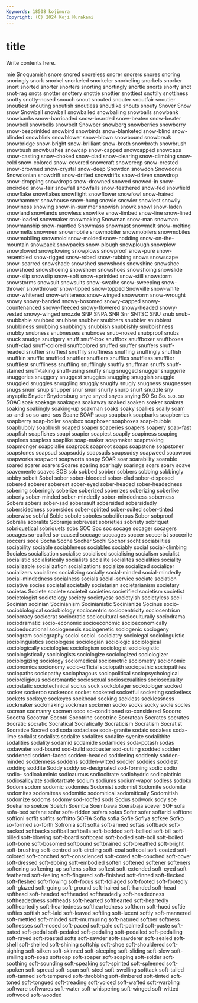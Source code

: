 ```yaml
---
Keywords: 18508 kojimura
Copyright: (C) 2024 Koji Murakami
---
```


# title

Write contents here.



mie Snoquamish snore
snored snoreless snorer snorers snores snoring snoringly snork snorkel snorkeled
snorkeler snorkeling snorkels snorker snort snorted snorter snorters snorting snortingly
snortle snorts snorty snot snot-rag snots snotter snottery snottie snottier
snottiest snottily snottiness snotty snotty-nosed snouch snout snouted snouter snoutfair
snoutier snoutiest snouting snoutish snoutless snoutlike snouts snouty Snover Snow
snow Snowball snowball snowballed snowballing snowballs snowbank snowbanks snow-barricaded snow-bearded
snow-beaten snow-beater snowbell snowbells snowbelt Snowber snowberg snowberries snowberry snow-besprinkled
snowbird snowbirds snow-blanketed snow-blind snow-blinded snowblink snowblower snow-blown snowbound snowbreak
snowbridge snow-bright snow-brilliant snow-broth snowbroth snowbrush snowbush snowbushes snowcap snow-capped
snowcapped snowcaps snow-casting snow-choked snow-clad snow-clearing snow-climbing snow-cold snow-colored snow-covered
snowcraft snowcreep snow-crested snow-crowned snow-crystal snow-deep Snowdon snowdon Snowdonia Snowdonian
snowdrift snow-drifted snowdrifts snow-driven snowdrop snow-dropping snowdrops snow-drowned snowed snowed-in
snow-encircled snow-fair snowfall snowfalls snow-feathered snow-fed snowfield snowflake snowflakes snowflight
snowflower snowfowl snow-haired snowhammer snowhouse snow-hung snowie snowier snowiest snowily
snowiness snowing snow-in-summer snowish snowk snowl snow-laden snowland snowlands snowless
snowlike snow-limbed snow-line snow-lined snow-loaded snowmaker snowmaking Snowman snow-man snowman
snowmanship snow-mantled Snowmass snowmast snowmelt snow-melting snowmelts snowmen snowmobile snowmobiler
snowmobilers snowmobiles snowmobiling snowmold snow-molded snow-nodding snow-on-the-mountain snowpack snowpacks snow-plough
snowplough snowplow snowplowed snowplowing snowplows snowproof snow-pure snow-resembled snow-rigged snow-robed
snow-rubbing snows snowscape snow-scarred snowshade snowshed snowsheds snowshine snowshoe snowshoed
snowshoeing snowshoer snowshoes snowshoing snowslide snow-slip snowslip snow-soft snow-sprinkled snow-still
snowstorm snowstorms snowsuit snowsuits snow-swathe snow-sweeping snow-thrower snowthrower snow-tipped snow-topped
Snowville snow-white snow-whitened snow-whiteness snow-winged snowworm snow-wrought snowy snowy-banded snowy-bosomed
snowy-capped snowy-countenanced snowy-fleeced snowy-flowered snowy-headed snowy-vested snowy-winged snozzle SNP SNPA
SNR Snr SNTSC SNU snub snub- snubbable snubbed snubbee snubber
snubbers snubbier snubbiest snubbiness snubbing snubbingly snubbish snubbishly snubbishness snubby
snubness snubnesses snubnose snub-nosed snubproof snubs snuck snudge snudgery snuff
snuff-box snuffbox snuffboxer snuffboxes snuff-clad snuff-colored snuffcolored snuffed snuffer snuffers
snuff-headed snuffier snuffiest snuffily snuffiness snuffing snuffingly snuffish snuffkin snuffle
snuffled snuffler snufflers snuffles snuffless snufflier snuffliest snuffliness snuffling snufflingly
snuffly snuffman snuffs snuff-stained snuff-taking snuff-using snuffy snug snugged snugger
snuggerie snuggeries snuggery snuggest snuggies snugging snuggish snuggle snuggled snuggles
snuggling snuggly snugify snugly snugness snugnesses snugs snum snup snupper
snur snurl snurly snurp snurt snuzzle sny snyaptic Snyder Snydersburg
snye snyed snyes snying SO So So. s.o. so SOAC
soak soakage soakages soakaway soaked soaken soaker soakers soaking soakingly
soaking-up soakman soaks soaky soallies soally soam so-and-so so-and-sos Soane
SOAP soap soapbark soapbarks soapberries soapberry soap-boiler soapbox soapboxer soapboxes
soap-bubble soapbubbly soapbush soaped soaper soaperies soapers soapery soap-fast soapfish
soapfishes soapi soapier soapiest soapily soapiness soaping soaplees soapless soaplike
soap-maker soapmaker soapmaking soapmonger soapolallie soaprock soaproot soaps soapstone soapstoner
soapstones soapsud soapsuddy soapsuds soapsudsy soapweed soapwood soapworks soapwort soapworts
soapy SOAR soar soarability soarable soared soarer soarers Soares soaring
soaringly soarings soars soary soave soavemente soaves SOB sob sobbed
sobber sobbers sobbing sobbingly sobby sobeit Sobel sober sober-blooded sober-clad
sober-disposed sobered soberer soberest sober-eyed sober-headed sober-headedness sobering soberingly soberize
soberized soberizes soberizing soberlike soberly sober-minded sober-mindedly sober-mindedness soberness Sobers
sobers sober-sad sobersault sobersided sobersidedly sobersidedness sobersides sober-spirited sober-suited sober-tinted
soberwise sobful Soble sobole soboles soboliferous Sobor sobproof Sobralia sobralite
Sobranje sobrevest sobrieties sobriety sobriquet sobriquetical sobriquets sobs SOC Soc
soc socage socager socagers socages so-called so-caused soccage soccages soccer
soccerist soccerite soccers soce Socha Soche Socher Sochi Sochor socht
sociabilities sociability sociable sociableness sociables sociably social social-climbing Sociales socialisation
socialise socialised socialising socialism socialist socialistic socialistically socialists socialite socialites
socialities sociality socializable socialization socializations socialize socialized socializer socializers socializes
socializing socially social-minded social-mindedly social-mindedness socialness socials social-service sociate sociation
sociative socies societal societally societarian societarianism societary societas Societe societe
societeit societies societified societism societist societologist societology society societyese societyish
societyless socii Socinian socinian Socinianism Socinianistic Socinianize Socinus socio- sociobiological
sociobiology sociocentric sociocentricity sociocentrism sociocracy sociocrat sociocratic sociocultural socioculturally sociodrama
sociodramatic socio-economic socioeconomic socioeconomically socioeducational sociogenesis sociogenetic sociogenic sociogeny sociogram
sociography sociol sociol. sociolatry sociolegal sociolinguistic sociolinguistics sociologese sociologian sociologic
sociological sociologically sociologies sociologism sociologist sociologistic sociologistically sociologists sociologize sociologized
sociologizer sociologizing sociology sociomedical sociometric sociometry socionomic socionomics socionomy socio-official
sociopath sociopathic sociopathies sociopaths sociopathy sociophagous sociopolitical sociopsychological socioreligious socioromantic
sociosexual sociosexualities sociosexuality sociostatic sociotechnical socius sock sockdolager sockdologer socked
socker sockeroo sockeroos socket socketed socketful socketing socketless sockets sockeye
sockeyes sockhead socking sockless socklessness sockmaker sockmaking sockman sockmen socko
socks socky socle socles socman socmanry socmen soco so-conditioned so-considered
Socorro Socotra Socotran Socotri Socotrine socotrine Socratean Socrates socrates Socratic
socratic Socratical Socratically Socraticism Socratism Socratist Socratize Socred sod soda
sodaclase soda-granite sodaic sodaless soda-lime sodalist sodalists sodalite sodalites sodalite-syenite
sodalithite sodalities sodality sodamid sodamide sodamides soda-potash sodas sodawater sod-bound
sod-build sodbuster sod-cutting sodded sodden soddened sodden-faced sodden-headed soddening soddenly
sodden-minded soddenness soddens sodden-witted soddier soddies soddiest sodding soddite Soddy
soddy so-designated sod-forming sodic sodio sodio- sodioaluminic sodioaurous sodiocitrate sodiohydric
sodioplatinic sodiosalicylate sodiotartrate sodium sodiums sodium-vapor sodless sodoku Sodom sodom
sodomic sodomies Sodomist sodomist Sodomite sodomite sodomites sodomitess sodomitic sodomitical
sodomitically Sodomitish sodomize sodoms sodomy sod-roofed sods Sodus sodwork sody
soe Soekarno soekoe Soelch Soemba Soembawa Soerabaja soever SOF sofa
sofa-bed sofane sofar sofa-ridden sofars sofas Sofer sofer soffarid soffione
soffioni soffit soffits soffritto SOFIA Sofia sofia Sofie Sofiya sofkee
Sofko so-formed so-forth Sofronia soft softa soft-armed softas softback soft-backed
softbacks softball softballs soft-bedded soft-bellied soft-bill soft-billed soft-blowing soft-board softboard
soft-bodied soft-boil soft-boiled soft-bone soft-bosomed softbound softbrained soft-breathed soft-bright soft-brushing
soft-centred soft-circling soft-coal softcoal soft-coated soft-colored soft-conched soft-conscienced soft-cored soft-couched
soft-cover soft-dressed soft-ebbing soft-embodied soften softened softener softeners softening softening-up
softens softer softest soft-extended soft-eyed soft-feathered soft-feeling soft-fingered soft-finished soft-finned
soft-flecked soft-fleshed soft-flowing soft-focus soft-foliaged soft-footed soft-footedly soft-glazed soft-going soft-ground
soft-haired soft-handed soft-head softhead soft-headed softheaded softheadedly soft-headedness softheadedness softheads
soft-hearted softhearted soft-heartedly softheartedly soft-heartedness softheartedness softhorn soft-hued softie softies
softish soft-laid soft-leaved softling soft-lucent softly soft-mannered soft-mettled soft-minded soft-murmuring
soft-natured softner softness softnesses soft-nosed soft-paced soft-pale soft-palmed soft-paste soft-pated
soft-pedal soft-pedaled soft-pedaling soft-pedalled soft-pedalling soft-rayed soft-roasted softs soft-sawder soft-sawderer
soft-sealed soft-shell soft-shelled soft-shining softship soft-shoe soft-shouldered soft-sighing soft-silken soft-skinned
soft-sleeping soft-sliding soft-slow soft-smiling soft-soap softsoap soft-soaper soft-soaping soft-solder soft-soothing
soft-sounding soft-speaking soft-spirited soft-spleened soft-spoken soft-spread soft-spun soft-steel soft-swelling softtack
soft-tailed soft-tanned soft-tempered soft-throbbing soft-timbered soft-tinted soft-toned soft-tongued soft-treading soft-voiced
soft-wafted soft-warbling software softwares soft-water soft-whispering soft-winged soft-witted softwood soft-wooded
